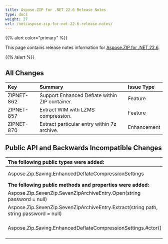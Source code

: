 ```yaml
---
title: Aspose.ZIP for .NET 22.6 Release Notes
type: docs
weight: 27
url: /net/aspose-zip-for-net-22-6-release-notes/
---
```


{{% alert color="primary" %}} 

This page contains release notes information for [Aspose.ZIP for .NET 22.6](https://downloads.aspose.com/zip/net/new-releases/aspose.zip-for-.net-22.6/).

{{% /alert %}} 


## **All Changes**

|**Key**|**Summary**|**Issue Type**|
| :- | :- | :- |
|ZIPNET-862|Support Enhanced Deflate within ZIP container.|Feature|
|ZIPNET-857|Extract WIM with LZMS compression.|Feature|
|ZIPNET-870|Extract particular entry within 7z archive.|Enhancement|

## **Public API and Backwards Incompatible Changes**
|**The following public types were added:**|**Description**|
| :- | :- |
|Aspose.Zip.Saving.EnhancedDeflateCompressionSettings|Settings for Enhanced Deflate compression method.|
|**The following public methods and properties were added:**|**Description**|
|Aspose.Zip.SevenZip.SevenZipArchiveEntry.Open(string password = null)|Opens the entry for extraction and provides a stream with entry content.|
|Aspose.Zip.SevenZip.SevenZipArchiveEntry.Extract(string path, string password = null)|Extracts the entry to the filesystem by the path provided.|
|Aspose.Zip.Saving.EnhancedDeflateCompressionSettings.#ctor()|Initializes a new instance of the EnhancedDeflateCompressionSettings class.|